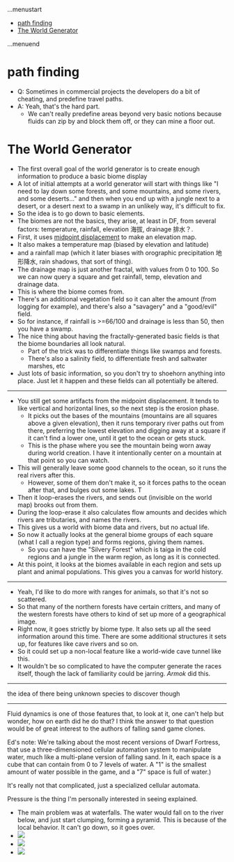 ...menustart

 - [path finding](#940dbcc8bedbede96c767701b4b9e4d1)
 - [The World Generator](#306914f8c24cdc1289fef8a48fef588a)

...menuend


<h2 id="940dbcc8bedbede96c767701b4b9e4d1"></h2>

# path finding

 - Q: Sometimes in commercial projects the developers do a bit of cheating, and predefine travel paths.
 - A: Yeah, that's the hard part.
    - We can't really predefine areas beyond very basic notions because fluids can zip by and block them off, or they can mine a floor out.

<h2 id="306914f8c24cdc1289fef8a48fef588a"></h2>

# The World Generator

 - The first overall goal of the world generator is to create enough information to produce a basic biome display
 - A lot of initial attempts at a world generator will start with things like "I need to lay down some forests, and some mountains, and some rivers, and some deserts..." and then when you end up with a jungle next to a desert, or a desert next to a swamp in an unlikely way, it's difficult to fix.
 - So the idea is to go down to basic elements. 
 - The biomes are not the basics, they arise, at least in DF, from several factors: temperature, rainfall, elevation 海拔, drainage 排水？.
 - First, it uses [midpoint displacement](http://www.gameprogrammer.com/fractal.html) to make an elevation map. 
 - It also makes a temperature map (biased by elevation and latitude) 
 - and a rainfall map (which it later biases with orographic precipitation 地形降水, rain shadows, that sort of thing). 
 -  The drainage map is just another fractal, with values from 0 to 100. So we can now query a square and get rainfall, temp, elevation and drainage data.
 - This is where the biome comes from. 
 - There's an additional vegetation field so it can alter the amount (from logging for example), and there's also a "savagery" and a "good/evil" field. 
 - So for instance, if rainfall is >=66/100 and drainage is less than 50, then you have a swamp.
 - The nice thing about having the fractally-generated basic fields is that the biome boundaries all look natural. 
    - Part of the trick was to differentiate things like swamps and forests. 
    - There's also a salinity field, to differentiate fresh and saltwater marshes, etc
 - Just lots of basic information, so you don't try to shoehorn anything into place. Just let it happen and these fields can all potentially be altered.

---

 - You still get some artifacts from the midpoint displacement. It tends to like vertical and horizontal lines, so the next step is the erosion phase.
    - It picks out the bases of the mountains (mountains are all squares above a given elevation), then it runs temporary river paths out from there, preferring the lowest elevation and digging away at a square if it can't find a lower one, until it get to the ocean or gets stuck. 
    - This is the phase where you see the mountain being worn away during world creation. I have it intentionally center on a mountain at that point so you can watch. 
 - This will generally leave some good channels to the ocean, so it runs the real rivers after this. 
    - However, some of them don't make it, so it forces paths to the ocean after that, and bulges out some lakes. T
 - Then it loop-erases the rivers, and sends out (invisible on the world map) brooks out from them.
 - During the loop-erase it also calculates flow amounts and decides which rivers are tributaries, and names the rivers.
 - This gives us a world with biome data and rivers, but no actual life. 
 - So now it actually looks at the general biome groups of each square (what I call a region type) and forms regions, giving them names.
    - So you can have the "Silvery Forest" which is taiga in the cold regions and a jungle in the warm region, as long as it is connected.
 - At this point, it looks at the biomes available in each region and sets up plant and animal populations. This gives you a canvas for world history.

---

 - Yeah, I'd like to do more with ranges for animals, so that it's not so scattered. 
 - So that many of the northern forests have certain critters, and many of the western forests have others to kind of set up more of a geographical image. 
 - Right now, it goes strictly by biome type. It also sets up all the seed information around this time. There are some additional structures it sets up, for features like cave rivers and so on. 
 - So it could set up a non-local feature like a world-wide cave tunnel like this.
 - It wouldn't be so complicated to have the computer generate the races itself, though the lack of familiarity could be jarring. *Armok*  did this.

--- 

the idea of there being unknown species to discover though

---

Fluid dynamics is one of those features that, to look at it, one can't help but wonder, how on earth did he do that? I think the answer to that question would be of great interest to the authors of falling sand game clones.

Ed's note: We're talking about the most recent versions of Dwarf Fortress, that use a three-dimensioned cellular automation system to manipulate water, much like a multi-plane version of falling sand. In it, each space is a cube that can contain from 0 to 7 levels of water. A "1" is the smallest amount of water possible in the game, and a "7" space is full of water.)

It's really not that complicated, just a specialized cellular automata.

Pressure is the thing I'm personally interested in seeing explained.

 - The main problem was at waterfalls. The water would fall on to the river below, and just start clumping, forming a pyramid. This is because of the local behavior. It can't go down, so it goes over.
 - ![](http://www.gamasutra.com/db_area/images/feature/3549/ilus2.jpg)
 - ![](http://www.gamasutra.com/db_area/images/feature/3549/ilus3.jpg)
 - ![](http://www.gamasutra.com/db_area/images/feature/3549/ilus4.jpg)



